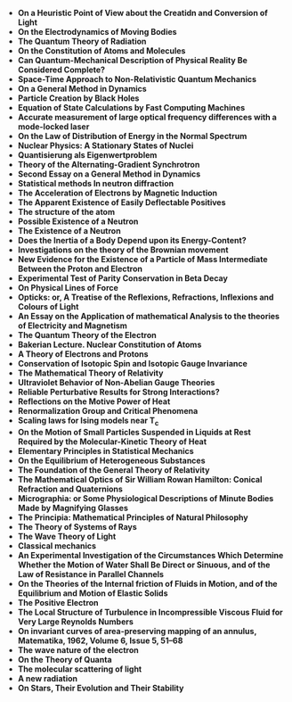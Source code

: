 <ul>
 <li><b><a target="_blank" href="https://github.com/manjunath5496/List-of-important-publications-in-physics/blob/master/ipp(1).pdf" style="text-decoration:none;"> On a Heuristic Point of View about the Creatidn and Conversion of Light</a></b></li>
  
<li><b><a target="_blank" href="https://github.com/manjunath5496/List-of-important-publications-in-physics/blob/master/ipp(2).pdf" style="text-decoration:none;">On the Electrodynamics of Moving Bodies</a></b></li>  
  
<li><b><a target="_blank" href="https://github.com/manjunath5496/List-of-important-publications-in-physics/blob/master/ipp(3).pdf" style="text-decoration:none;">The Quantum Theory of Radiation </a></b></li>
                               
 <li><b><a target="_blank" href="https://github.com/manjunath5496/List-of-important-publications-in-physics/blob/master/ipp(4).pdf" style="text-decoration:none;">On the Constitution of Atoms and Molecules </a></b></li>                              
<li><b><a target="_blank" href="https://github.com/manjunath5496/List-of-important-publications-in-physics/blob/master/ipp(5).pdf" style="text-decoration:none;">Can Quantum-Mechanical Description of Physical Reality Be Considered Complete?</a></b></li>
                                <li><b><a target="_blank" href="https://github.com/manjunath5496/List-of-important-publications-in-physics/blob/master/ipp(6).pdf" style="text-decoration:none;">Space-Time Approach to Non-Relativistic Quantum Mechanics
 </a></b></li>
                <li><b><a target="_blank" href="https://github.com/manjunath5496/List-of-important-publications-in-physics/blob/master/ipp(7).pdf" style="text-decoration:none;">On a General Method in Dynamics</a></b></li>                                
                                
<li><b><a target="_blank" href="https://github.com/manjunath5496/List-of-important-publications-in-physics/blob/master/ipp(8).pdf" style="text-decoration:none;">Particle Creation by Black Holes</a></b></li>

<li><b><a target="_blank" href="https://github.com/manjunath5496/List-of-important-publications-in-physics/blob/master/ipp(9).pdf" style="text-decoration:none;">Equation of State Calculations by Fast Computing Machines</a></b></li>

<li><b><a target="_blank" href="https://github.com/manjunath5496/List-of-important-publications-in-physics/blob/master/ipp(10).pdf" style="text-decoration:none;">Accurate measurement of large optical frequency differences with a mode-locked laser </a></b></li>

<li><b><a target="_blank" href="https://github.com/manjunath5496/List-of-important-publications-in-physics/blob/master/ipp(11).pdf" style="text-decoration:none;">On the Law of Distribution of Energy in the Normal Spectrum </a></b></li>

<li><b><a target="_blank" href="https://github.com/manjunath5496/List-of-important-publications-in-physics/blob/master/ipp(12).pdf" style="text-decoration:none;">Nuclear Physics: A Stationary States of Nuclei</a></b></li>

<li><b><a target="_blank" href="https://github.com/manjunath5496/List-of-important-publications-in-physics/blob/master/ipp(13).pdf" style="text-decoration:none;">Quantisierung als Eigenwertproblem </a></b></li>

 <li><b><a target="_blank" href="https://github.com/manjunath5496/List-of-important-publications-in-physics/blob/master/ipp(14).pdf" style="text-decoration:none;">Theory of the Alternating-Gradient Synchrotron</a></b></li>                                

<li><b><a target="_blank" href="https://github.com/manjunath5496/List-of-important-publications-in-physics/blob/master/ipp(15).pdf" style="text-decoration:none;">Second Essay on a General Method in Dynamics</a></b></li>

<li><b><a target="_blank" href="https://github.com/manjunath5496/List-of-important-publications-in-physics/blob/master/ipp(16).pdf" style="text-decoration:none;">Statistical methods In neutron diffraction</a></b></li>
 <li><b><a target="_blank" href="https://github.com/manjunath5496/List-of-important-publications-in-physics/blob/master/ipp(17).pdf" style="text-decoration:none;">The Acceleration of Electrons by Magnetic Induction </a></b></li>
               
                                
 <li><b><a target="_blank" href="https://github.com/manjunath5496/List-of-important-publications-in-physics/blob/master/ipp(18).pdf" style="text-decoration:none;"> The Apparent Existence of Easily Deflectable Positives</a></b></li>
  
<li><b><a target="_blank" href="https://github.com/manjunath5496/List-of-important-publications-in-physics/blob/master/ipp(19).pdf" style="text-decoration:none;">The structure of the atom</a></b></li>  
  
<li><b><a target="_blank" href="https://github.com/manjunath5496/List-of-important-publications-in-physics/blob/master/ipp(20).pdf" style="text-decoration:none;">Possible Existence of a Neutron </a></b></li>
                               
 <li><b><a target="_blank" href="https://github.com/manjunath5496/List-of-important-publications-in-physics/blob/master/ipp(21).pdf" style="text-decoration:none;">The Existence of a Neutron </a></b></li>                              
<li><b><a target="_blank" href="https://github.com/manjunath5496/List-of-important-publications-in-physics/blob/master/ipp(22).pdf" style="text-decoration:none;">Does the Inertia of a Body Depend upon its Energy-Content?</a></b></li>
                                <li><b><a target="_blank" href="https://github.com/manjunath5496/List-of-important-publications-in-physics/blob/master/ipp(23).pdf" style="text-decoration:none;">Investigations on the theory of the Brownian movement
 </a></b></li>
                <li><b><a target="_blank" href="https://github.com/manjunath5496/List-of-important-publications-in-physics/blob/master/ipp(24).pdf" style="text-decoration:none;">New Evidence for the Existence of a Particle of Mass
Intermediate Between the Proton and Electron</a></b></li>                                
                                
<li><b><a target="_blank" href="https://github.com/manjunath5496/List-of-important-publications-in-physics/blob/master/ipp(25).pdf" style="text-decoration:none;">Experimental Test of Parity Conservation in Beta Decay</a></b></li>

<li><b><a target="_blank" href="https://github.com/manjunath5496/List-of-important-publications-in-physics/blob/master/ipp(26).pdf" style="text-decoration:none;">On Physical Lines of Force</a></b></li>

<li><b><a target="_blank" href="https://github.com/manjunath5496/List-of-important-publications-in-physics/blob/master/ipp(27).rar" style="text-decoration:none;">Opticks: or, A Treatise of the Reflexions, Refractions, Inflexions and Colours of Light </a></b></li>

<li><b><a target="_blank" href="https://github.com/manjunath5496/List-of-important-publications-in-physics/blob/master/ipp(28).pdf" style="text-decoration:none;">An Essay on the Application of mathematical Analysis to the theories of Electricity and Magnetism </a></b></li>

<li><b><a target="_blank" href="https://github.com/manjunath5496/List-of-important-publications-in-physics/blob/master/ipp(29).pdf" style="text-decoration:none;">The Quantum Theory of the Electron</a></b></li>

<li><b><a target="_blank" href="https://github.com/manjunath5496/List-of-important-publications-in-physics/blob/master/ipp(30).pdf" style="text-decoration:none;">Bakerian Lecture. Nuclear Constitution of Atoms </a></b></li>

<li><b><a target="_blank" href="https://github.com/manjunath5496/List-of-important-publications-in-physics/blob/master/ipp(31).pdf" style="text-decoration:none;">A Theory of Electrons and Protons</a></b></li>

<li><b><a target="_blank" href="https://github.com/manjunath5496/List-of-important-publications-in-physics/blob/master/ipp(32).pdf" style="text-decoration:none;">Conservation of Isotopic Spin and Isotopic Gauge Invariance</a></b></li>
 <li><b><a target="_blank" href="https://github.com/manjunath5496/List-of-important-publications-in-physics/blob/master/ipp(33).pdf" style="text-decoration:none;">The Mathematical Theory of Relativity </a></b></li>
                <li><b><a target="_blank" href="https://github.com/manjunath5496/List-of-important-publications-in-physics/blob/master/ipp(34).pdf" style="text-decoration:none;">Ultraviolet Behavior of Non-Abelian Gauge Theories</a></b></li>   

<li><b><a target="_blank" href="https://github.com/manjunath5496/List-of-important-publications-in-physics/blob/master/ipp(35).pdf" style="text-decoration:none;">Reliable Perturbative Results for Strong Interactions? </a></b></li>

<li><b><a target="_blank" href="https://github.com/manjunath5496/List-of-important-publications-in-physics/blob/master/ipp(36).pdf" style="text-decoration:none;">Reflections on the Motive Power of Heat</a></b></li>

<li><b><a target="_blank" href="https://github.com/manjunath5496/List-of-important-publications-in-physics/blob/master/ipp(37).pdf" style="text-decoration:none;">Renormalization Group and Critical Phenomena</a></b></li>
 <li><b><a target="_blank" href="https://github.com/manjunath5496/List-of-important-publications-in-physics/blob/master/ipp(38).pdf" style="text-decoration:none;">Scaling laws for Ising models near T<sub>c</sub> </a></b></li>
                <li><b><a target="_blank" href="https://github.com/manjunath5496/List-of-important-publications-in-physics/blob/master/ipp(39).pdf" style="text-decoration:none;">On the Motion of Small Particles Suspended in Liquids at Rest
Required by the Molecular-Kinetic Theory of Heat</a></b></li>   


<li><b><a target="_blank" href="https://github.com/manjunath5496/List-of-important-publications-in-physics/blob/master/ipp(40).pdf" style="text-decoration:none;">Elementary Principles in Statistical Mechanics</a></b></li> 


<li><b><a target="_blank" href="https://github.com/manjunath5496/List-of-important-publications-in-physics/blob/master/ipp(41).pdf" style="text-decoration:none;">On the Equilibrium of Heterogeneous Substances</a></b></li> 

<li><b><a target="_blank" href="https://github.com/manjunath5496/List-of-important-publications-in-physics/blob/master/ipp(42).pdf" style="text-decoration:none;">The Foundation of the General Theory of Relativity</a></b></li> 


<li><b><a target="_blank" href="https://github.com/manjunath5496/List-of-important-publications-in-physics/blob/master/ipp(43).pdf" style="text-decoration:none;">The Mathematical Optics of Sir William Rowan Hamilton: Conical Refraction and Quaternions</a></b></li>

<li><b><a target="_blank" href="https://github.com/manjunath5496/List-of-important-publications-in-physics/blob/master/ipp(44).pdf" style="text-decoration:none;">Micrographia: or Some Physiological Descriptions of Minute Bodies Made by Magnifying Glasses</a></b></li>
 <li><b><a target="_blank" href="https://github.com/manjunath5496/List-of-important-publications-in-physics/blob/master/ipp(45).pdf" style="text-decoration:none;">The Principia: Mathematical Principles of Natural Philosophy</a></b></li>
                <li><b><a target="_blank" href="https://github.com/manjunath5496/List-of-important-publications-in-physics/blob/master/ipp(46).pdf" style="text-decoration:none;">The Theory of Systems of Rays</a></b></li>   


<li><b><a target="_blank" href="https://github.com/manjunath5496/List-of-important-publications-in-physics/blob/master/ipp(47).pdf" style="text-decoration:none;">The Wave Theory of Light</a></b></li> 


<li><b><a target="_blank" href="https://github.com/manjunath5496/List-of-important-publications-in-physics/blob/master/ipp(48).rar" style="text-decoration:none;">Classical mechanics</a></b></li> 

<li><b><a target="_blank" href="https://github.com/manjunath5496/List-of-important-publications-in-physics/blob/master/ipp(49).pdf" style="text-decoration:none;">An Experimental Investigation of the Circumstances Which Determine Whether the Motion
of Water Shall Be Direct or Sinuous, and of the Law of Resistance in Parallel Channels</a></b></li> 


<li><b><a target="_blank" href="https://github.com/manjunath5496/List-of-important-publications-in-physics/blob/master/ipp(50).pdf" style="text-decoration:none;">On the Theories of the Internal friction of Fluids in Motion, and of the Equilibrium and Motion of Elastic Solids</a></b></li> 

<li><b><a target="_blank" href="https://github.com/manjunath5496/List-of-important-publications-in-physics/blob/master/ipp(51).pdf" style="text-decoration:none;">The Positive Electron</a></b></li> 


<li><b><a target="_blank" href="https://github.com/manjunath5496/List-of-important-publications-in-physics/blob/master/ipp(52).pdf" style="text-decoration:none;">The Local Structure of Turbulence in Incompressible Viscous Fluid for Very Large Reynolds
Numbers</a></b></li>

<li><b><a target="_blank" href="https://github.com/manjunath5496/List-of-important-publications-in-physics/blob/master/ipp(53).pdf" style="text-decoration:none;">On invariant curves of area-preserving mapping of an annulus, Matematika, 1962, Volume 6, Issue 5, 51–68</a></b></li>
 <li><b><a target="_blank" href="https://github.com/manjunath5496/List-of-important-publications-in-physics/blob/master/ipp(54).pdf" style="text-decoration:none;">The wave nature of the electron</a></b></li>
                <li><b><a target="_blank" href="https://github.com/manjunath5496/List-of-important-publications-in-physics/blob/master/ipp(55).pdf" style="text-decoration:none;">On the Theory of Quanta</a></b></li>   


<li><b><a target="_blank" href="https://github.com/manjunath5496/List-of-important-publications-in-physics/blob/master/ipp(56).pdf" style="text-decoration:none;">The molecular scattering of light</a></b></li> 


<li><b><a target="_blank" href="https://github.com/manjunath5496/List-of-important-publications-in-physics/blob/master/ipp(57).pdf" style="text-decoration:none;">A new radiation</a></b></li> 


<li><b><a target="_blank" href="https://github.com/manjunath5496/List-of-important-publications-in-physics/blob/master/ipp(58).pdf" style="text-decoration:none;">On Stars, Their Evolution and Their Stability</a></b></li> 


</ul>
